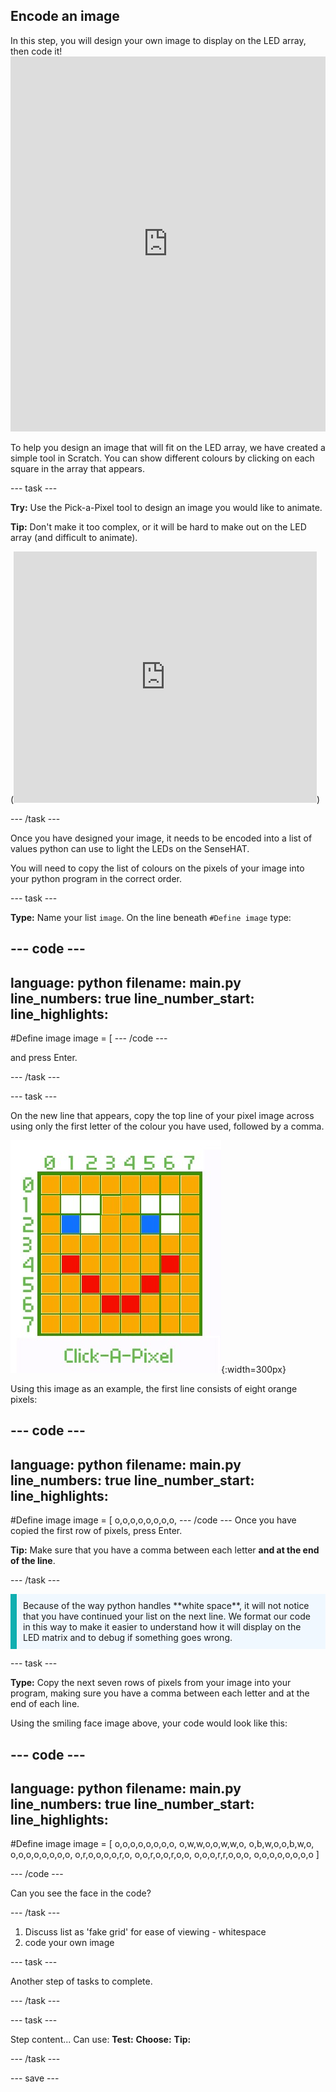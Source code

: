 ## Encode an image

<div style="display: flex; flex-wrap: wrap">
<div style="flex-basis: 200px; flex-grow: 1; margin-right: 15px;">
In this step, you will design your own image to display on the LED array, then code it! 
</div>
</div>
<div>
<iframe src="https://trinket.io/embed/python/05d0606c5d?outputOnly=true&runOption=run&start=result" width="100%" height="600" frameborder="0" marginwidth="0" marginheight="0" allowfullscreen></iframe>
</div>

To help you design an image that will fit on the LED array, we have created a simple tool in Scratch. You can show different colours by clicking on each square in the array that appears.

--- task ---

**Try:** Use the Pick-a-Pixel tool to design an image you would like to animate.

**Tip:** Don't make it too complex, or it will be hard to make out on the LED array (and difficult to animate).

(<iframe src="https://scratch.mit.edu/projects/715438479/embed" allowtransparency="true" width="485" height="402" frameborder="0" scrolling="no" allowfullscreen></iframe>)

--- /task ---

Once you have designed your image, it needs to be encoded into a list of values python can use to light the LEDs on the SenseHAT.

You will need to copy the list of colours on the pixels of your image into your python program in the correct order.

--- task ---

**Type:** Name your list `image`. On the line beneath `#Define image` type:

--- code ---
---
language: python
filename: main.py
line_numbers: true
line_number_start: 
line_highlights: 
---

#Define image
image = [
--- /code ---

and press Enter.

--- /task ---

--- task ---

On the new line that appears, copy the top line of your pixel image across using only the first letter of the colour you have used, followed by a comma.

![A orange smiling face made up of 64 small squares, with red squares for the mouth, white squares for the eyes, with a single blue square for each pupil in the eyes.](images/face.jpg){:width=300px}

Using this image as an example, the first line consists of eight orange pixels:

--- code ---
---
language: python
filename: main.py
line_numbers: true
line_number_start: 
line_highlights: 
---

#Define image
image = [
    o,o,o,o,o,o,o,o,
--- /code ---
Once you have copied the first row of pixels, press Enter. 

**Tip:** Make sure that you have a comma between each letter **and at the end of the line**.

--- /task ---

<p style='border-left: solid; border-width:10px; border-color: #0faeb0; background-color: aliceblue; padding: 10px;'>
Because of the way python handles **white space**, it will not notice that you have continued your list on the next line. We format our code in this way to make it easier to understand how it will display on the LED matrix and to debug if something goes wrong.
</p>

--- task ---

**Type:** Copy the next seven rows of pixels from your image into your program, making sure you have a comma between each letter and at the end of each line. 

Using the smiling face image above, your code would look like this:

--- code ---
---
language: python
filename: main.py
line_numbers: true
line_number_start: 
line_highlights: 
---

#Define image
image = [
    o,o,o,o,o,o,o,o,
    o,w,w,o,o,w,w,o,
    o,b,w,o,o,b,w,o,
    o,o,o,o,o,o,o,o,
    o,r,o,o,o,o,r,o,
    o,o,r,o,o,r,o,o,
    o,o,o,r,r,o,o,o,
    o,o,o,o,o,o,o,o
    ]

--- /code ---

Can you see the face in the code?

--- /task ---


1. Discuss list as 'fake grid' for ease of viewing - whitespace
2. code your own image



--- task ---

Another step of tasks to complete.

--- /task ---

--- task ---

Step content... 
Can use:
**Test:**
**Choose:**
**Tip:**

--- /task ---

--- save ---